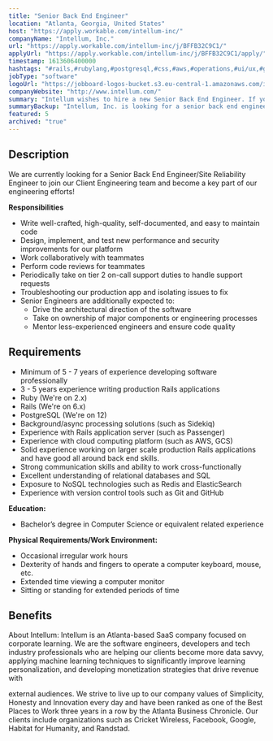```yaml
---
title: "Senior Back End Engineer"
location: "Atlanta, Georgia, United States"
host: "https://apply.workable.com/intellum-inc/"
companyName: "Intellum, Inc."
url: "https://apply.workable.com/intellum-inc/j/BFFB32C9C1/"
applyUrl: "https://apply.workable.com/intellum-inc/j/BFFB32C9C1/apply/"
timestamp: 1613606400000
hashtags: "#rails,#rubylang,#postgresql,#css,#aws,#operations,#ui/ux,#git,#management,#redis"
jobType: "software"
logoUrl: "https://jobboard-logos-bucket.s3.eu-central-1.amazonaws.com/intellum-inc-"
companyWebsite: "http://www.intellum.com/"
summary: "Intellum wishes to hire a new Senior Back End Engineer. If you have 7 years of experience developing software professionally, consider applying."
summaryBackup: "Intellum, Inc. is looking for a senior back end engineer that has experience in: #rails, #rubylang, #css."
featured: 5
archived: "true"
---
```


## Description

We are currently looking for a Senior Back End Engineer/Site Reliability Engineer to join our Client Engineering team and become a key part of our engineering efforts!

**Responsibilities**

*   Write well-crafted, high-quality, self-documented, and easy to maintain code
*   Design, implement, and test new performance and security improvements for our platform
*   Work collaboratively with teammates
*   Perform code reviews for teammates
*   Periodically take on tier 2 on-call support duties to handle support requests
*   Troubleshooting our production app and isolating issues to fix
*   Senior Engineers are additionally expected to:
    *   Drive the architectural direction of the software
    *   Take on ownership of major components or engineering processes
    *   Mentor less-experienced engineers and ensure code quality

## Requirements

*   Minimum of 5 - 7 years of experience developing software professionally
*   3 - 5 years experience writing production Rails applications
*   Ruby (We're on 2.x)
*   Rails (We're on 6.x)
*   PostgreSQL (We're on 12)
*   Background/async processing solutions (such as Sidekiq)
*   Experience with Rails application server (such as Passenger)
*   Experience with cloud computing platform (such as AWS, GCS)
*   Solid experience working on larger scale production Rails applications and have good all around back end skills.
*   Strong communication skills and ability to work cross-functionally
*   Excellent understanding of relational databases and SQL
*   Exposure to NoSQL technologies such as Redis and ElasticSearch
*   Experience with version control tools such as Git and GitHub

**Education:**

*   Bachelor’s degree in Computer Science or equivalent related experience

**Physical Requirements/Work Environment:**

*   Occasional irregular work hours
*   Dexterity of hands and fingers to operate a computer keyboard, mouse, etc.
*   Extended time viewing a computer monitor
*   Sitting or standing for extended periods of time

## Benefits

About Intellum: Intellum is an Atlanta-based SaaS company focused on corporate learning. We are the software engineers, developers and tech industry professionals who are helping our clients become more data savvy, applying machine learning techniques to significantly improve learning personalization, and developing monetization strategies that drive revenue with

external audiences. We strive to live up to our company values of Simplicity, Honesty and Innovation every day and have been ranked as one of the Best Places to Work three years in a row by the Atlanta Business Chronicle. Our clients include organizations such as Cricket Wireless, Facebook, Google, Habitat for Humanity, and Randstad.
